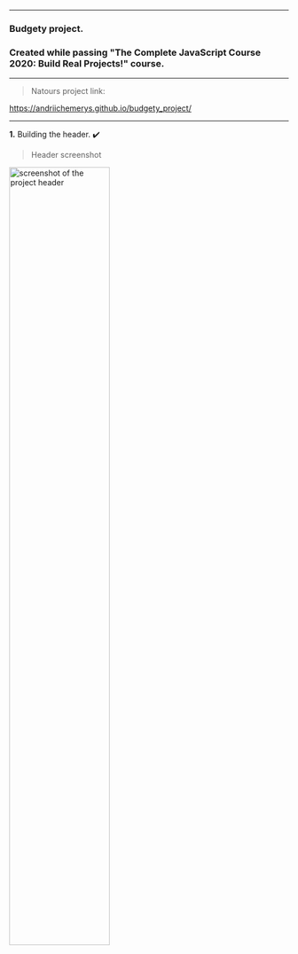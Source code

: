 - - -
### Budgety project. 
### Created while passing "The Complete JavaScript Course 2020: Build Real Projects!" course.
- - -

> Natours project link:

https://andriichemerys.github.io/budgety_project/

- - -

**1.** Building the header. :heavy_check_mark:   

> Header screenshot

<img alt="screenshot of the project header" src="" 
width="60%">